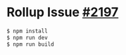 # Rollup Issue [#2197](https://github.com/rollup/rollup/issues/2197)

``` bash
$ npm install
$ npm run dev
$ npm run build
```